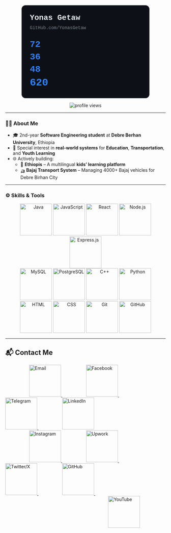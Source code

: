 <div align="center">
  <div style="
    background: #0D1117;
    border-radius: 12px;
    padding: 25px;
    width: 350px;
    font-family: 'Courier New', monospace;
    color: #E6EDF3;
    text-align: left;
    border: 1px solid #30363D;
  ">
    <div style="font-size: 24px; font-weight: bold; margin-bottom: 10px;">
      Yonas Getaw
    </div>
    <div style="font-size: 14px; color: #7D8590; margin-bottom: 25px;">
      GitHub.com/YonasGetaw
    </div>
    <div style="font-size: 28px; font-weight: bold; color: #2F81F7; line-height: 1.4;">
      72<br>
      36<br>
      48<br>
      <span style="font-size: 32px;">620</span>
    </div>
  </div>
</div>

</div>

<p align="center">
  <img src="https://komarev.com/ghpvc/?username=yonasgetaw&label=Profile%20views&color=0e75b6&style=flat" alt="profile views" />
</p>

---

### 🧑‍💻 About Me

- 🎓 2nd-year **Software Engineering student** at **Debre Berhan University**, Ethiopia  
- 🔬 Special interest in **real-world systems** for **Education**, **Transportation**, and **Youth Learning**
- 🌐 Actively building:
  - 🧒 **Ethiopis** – A multilingual **kids’ learning platform**
  - 🛺 **Bajaj Transport System** – Managing 4000+ Bajaj vehicles for Debre Birhan City
---

### ⚙️ Skills & Tools

<div align="center">

<!-- Programming Languages -->
<img src="https://cdn.jsdelivr.net/gh/devicons/devicon/icons/java/java-original.svg" title="Java" width="100"/>
<img src="https://cdn.jsdelivr.net/gh/devicons/devicon/icons/javascript/javascript-original.svg" title="JavaScript" width="100"/>
<img src="https://cdn.jsdelivr.net/gh/devicons/devicon/icons/react/react-original.svg" title="React" width="100"/>
<img src="https://cdn.jsdelivr.net/gh/devicons/devicon/icons/nodejs/nodejs-original.svg" title="Node.js" width="100"/>
<img src="https://cdn.jsdelivr.net/gh/devicons/devicon/icons/express/express-original.svg" title="Express.js" width="100"/>
<br>
<img src="https://cdn.jsdelivr.net/gh/devicons/devicon/icons/mysql/mysql-original.svg" title="MySQL" width="100"/>
<img src="https://cdn.jsdelivr.net/gh/devicons/devicon/icons/postgresql/postgresql-original.svg" title="PostgreSQL" width="100"/>
<img src="https://cdn.jsdelivr.net/gh/devicons/devicon/icons/cplusplus/cplusplus-original.svg" title="C++" width="100"/>
<img src="https://cdn.jsdelivr.net/gh/devicons/devicon/icons/python/python-original.svg" title="Python" width="100"/>
<br>
<img src="https://cdn.jsdelivr.net/gh/devicons/devicon/icons/html5/html5-original.svg" title="HTML" width="100"/>
<img src="https://cdn.jsdelivr.net/gh/devicons/devicon/icons/css3/css3-original.svg" title="CSS" width="100"/>
<img src="https://cdn.jsdelivr.net/gh/devicons/devicon/icons/git/git-original.svg" title="Git" width="100"/>
<img src="https://cdn.jsdelivr.net/gh/devicons/devicon/icons/github/github-original.svg" title="GitHub" width="100"/>

</div>

---
## 📬 Contact Me

<p align="left">
    &nbsp; &nbsp; &nbsp; &nbsp; &nbsp; &nbsp; &nbsp; &nbsp;&nbsp; &nbsp;
  <a href="mailto:yourmail@example.com" target="_blank">
    <img src="https://cdn-icons-png.flaticon.com/512/732/732200.png" alt="Email" width="100" />
  </a>
  &nbsp; &nbsp; &nbsp; &nbsp; &nbsp; &nbsp; &nbsp; &nbsp;&nbsp; &nbsp;
  <a href="https://facebook.com/yourprofile" target="_blank">
    <img src="https://cdn-icons-png.flaticon.com/512/733/733547.png" alt="Facebook" width="100" />
  </a>
    &nbsp; &nbsp; &nbsp; &nbsp; &nbsp; &nbsp; &nbsp; &nbsp;&nbsp; &nbsp;
  <a href="https://t.me/yourchannel" target="_blank">
    <img src="https://cdn-icons-png.flaticon.com/512/2111/2111646.png" alt="Telegram" width="100" />
  </a>
  &nbsp; &nbsp; &nbsp; &nbsp; &nbsp; &nbsp; &nbsp; &nbsp;&nbsp; &nbsp;
  <a href="https://linkedin.com/in/yourprofile" target="_blank">
    <img src="https://cdn-icons-png.flaticon.com/512/145/145807.png" alt="LinkedIn" width="100" />
  </a>
  <br>
  &nbsp; &nbsp; &nbsp; &nbsp; &nbsp; &nbsp; &nbsp; &nbsp;&nbsp; &nbsp;
  <a href="https://instagram.com/yourprofile" target="_blank">
    <img src="https://cdn-icons-png.flaticon.com/512/2111/2111463.png" alt="Instagram" width="100" />
  </a>
  &nbsp; &nbsp; &nbsp; &nbsp; &nbsp; &nbsp; &nbsp; &nbsp;&nbsp; &nbsp;
  <a href="https://www.upwork.com/freelancers/~yourprofile" target="_blank">
    <img src="https://cdn-icons-png.flaticon.com/512/5968/5968873.png" alt="Upwork" width="100" />
  </a>
  &nbsp; &nbsp; &nbsp; &nbsp; &nbsp; &nbsp; &nbsp; &nbsp;&nbsp; &nbsp;
  <a href="https://x.com/yourhandle" target="_blank">
    <img src="https://cdn-icons-png.flaticon.com/512/733/733579.png" alt="Twitter/X" width="100" />
  </a>
  &nbsp; &nbsp; &nbsp; &nbsp; &nbsp; &nbsp; &nbsp; &nbsp;&nbsp; &nbsp;
  <a href="https://github.com/yourusername" target="_blank">
    <img src="https://cdn-icons-png.flaticon.com/512/2111/2111432.png" alt="GitHub" width="100" />
  </a>
  &nbsp; &nbsp; &nbsp; &nbsp; &nbsp; &nbsp; &nbsp; &nbsp;&nbsp; &nbsp;
  <br>
  &nbsp; &nbsp;&nbsp; &nbsp;&nbsp; &nbsp;&nbsp; &nbsp;&nbsp; &nbsp;&nbsp; &nbsp;&nbsp; &nbsp;&nbsp; &nbsp;&nbsp; &nbsp;&nbsp; &nbsp;
  &nbsp; &nbsp;&nbsp; &nbsp;&nbsp; &nbsp;&nbsp; &nbsp;&nbsp; &nbsp;&nbsp; &nbsp;&nbsp; &nbsp;&nbsp; &nbsp;&nbsp; &nbsp;&nbsp; &nbsp;&nbsp; &nbsp;&nbsp; &nbsp;&nbsp; &nbsp;&nbsp; &nbsp; &nbsp;&nbsp; &nbsp;&nbsp; &nbsp;
  <a href="https://youtube.com/@yourchannel" target="_blank">
    <img src="https://cdn-icons-png.flaticon.com/512/1384/1384060.png" alt="YouTube" width="100" />
  </a>
</p>
